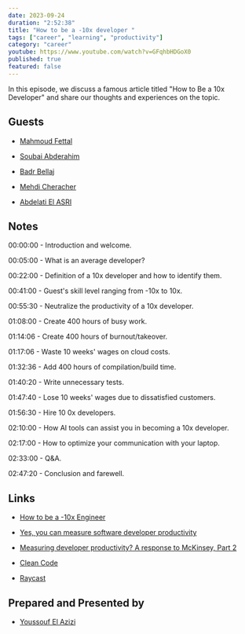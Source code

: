 ```yaml
---
date: 2023-09-24
duration: "2:52:38"
title: "How to be a -10x developer "
tags: ["career", "learning", "productivity"]
category: "career"
youtube: https://www.youtube.com/watch?v=GFqhbHDGoX0
published: true
featured: false
---
```


In this episode, we discuss a famous article titled "How to Be a 10x Developer" and share our thoughts and experiences on the topic.

## Guests

- [Mahmoud Fettal](https://twitter.com/mahmoudfettal)

- [Soubai Abderahim](https://twitter.com/soub4i)

- [Badr Bellaj](https://www.linkedin.com/in/bellajbadr/)

- [Mehdi Cheracher](https://twitter.com/Mehdi_Cheracher)

- [Abdelati El ASRI](https://twitter.com/kaizendae)

## Notes

00:00:00 - Introduction and welcome.

00:05:00 - What is an average developer?

00:22:00 - Definition of a 10x developer and how to identify them.

00:41:00 - Guest's skill level ranging from -10x to 10x.

00:55:30 - Neutralize the productivity of a 10x developer.

01:08:00 - Create 400 hours of busy work.

01:14:06 - Create 400 hours of burnout/takeover.

01:17:06 - Waste 10 weeks' wages on cloud costs.

01:32:36 - Add 400 hours of compilation/build time.

01:40:20 - Write unnecessary tests.

01:47:40 - Lose 10 weeks' wages due to dissatisfied customers.

01:56:30 - Hire 10 0x developers.

02:10:00 - How AI tools can assist you in becoming a 10x developer.

02:17:00 - How to optimize your communication with your laptop.

02:33:00 - Q&A.

02:47:20 - Conclusion and farewell.

## Links

- [How to be a -10x Engineer](https://taylor.town/-10x)
- [Yes, you can measure software developer productivity](https://www.mckinsey.com/industries/technology-media-and-telecommunications/our-insights/yes-you-can-measure-software-developer-productivity)
- [Measuring developer productivity? A response to McKinsey, Part 2](https://newsletter.pragmaticengineer.com/p/measuring-developer-productivity-part-2)

- [Clean Code](https://geeksblabla.io/blablas/clean-code)

- [Raycast](https://www.raycast.com/)

## Prepared and Presented by

- [Youssouf El Azizi](https://elazizi.com)
